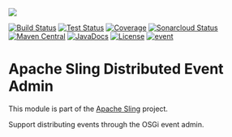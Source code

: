 [<img src="https://sling.apache.org/res/logos/sling.png"/>](https://sling.apache.org)

 [![Build Status](https://ci-builds.apache.org/job/Sling/job/modules/job/sling-org-apache-sling-event-dea/job/master/badge/icon)](https://ci-builds.apache.org/job/Sling/job/modules/job/sling-org-apache-sling-event-dea/job/master/) [![Test Status](https://img.shields.io/jenkins/tests.svg?jobUrl=https://ci-builds.apache.org/job/Sling/job/modules/job/sling-org-apache-sling-event-dea/job/master/)](https://ci-builds.apache.org/job/Sling/job/modules/job/sling-org-apache-sling-event-dea/job/master/test/?width=800&height=600) [![Coverage](https://sonarcloud.io/api/project_badges/measure?project=apache_sling-org-apache-sling-event-dea&metric=coverage)](https://sonarcloud.io/dashboard?id=apache_sling-org-apache-sling-event-dea) [![Sonarcloud Status](https://sonarcloud.io/api/project_badges/measure?project=apache_sling-org-apache-sling-event-dea&metric=alert_status)](https://sonarcloud.io/dashboard?id=apache_sling-org-apache-sling-event-dea) [![Maven Central](https://maven-badges.herokuapp.com/maven-central/org.apache.sling/org.apache.sling.event.dea/badge.svg)](https://search.maven.org/#search%7Cga%7C1%7Cg%3A%22org.apache.sling%22%20a%3A%22org.apache.sling.event.dea%22) [![JavaDocs](https://www.javadoc.io/badge/org.apache.sling/org.apache.sling.event.dea.svg)](https://www.javadoc.io/doc/org.apache.sling/org.apache.sling.event.dea) [![License](https://img.shields.io/badge/License-Apache%202.0-blue.svg)](https://www.apache.org/licenses/LICENSE-2.0) [![event](https://sling.apache.org/badges/group-event.svg)](https://github.com/apache/sling-aggregator/blob/master/docs/groups/event.md)

# Apache Sling Distributed Event Admin

This module is part of the [Apache Sling](https://sling.apache.org) project.

Support distributing events through the OSGi event admin.
